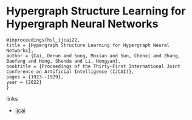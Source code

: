 # Hypergraph Structure Learning for Hypergraph Neural Networks

```
@inproceedings{hsl_ijcai22,
title = {Hypergraph Structure Learning for Hypergraph Neural Networks},
author = {Cai, Derun and Song, Moxian and Sun, Chenxi and Zhang, Baofeng and Hong, Shenda and Li, Hongyan},
booktitle = {Proceedings of the Thirty-First International Joint Conference on Artificial Intelligence (IJCAI)},
pages = {1923--1929},
year = {2022}
}
```

links
- [ijcai](https://www.ijcai.org/Proceedings/2022/267)
